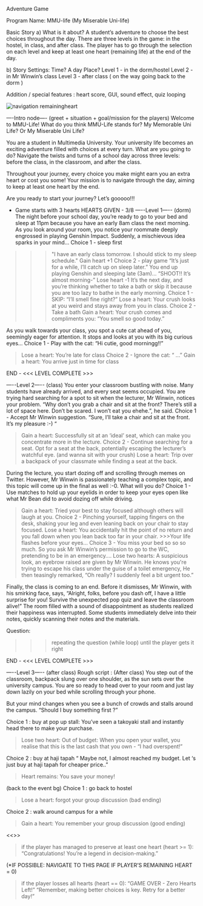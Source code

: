 Adventure Game

Program Name: MMU-life (My Miserable Uni-life)

Basic Story
a) What is it about? 
    A student’s adventure to choose the best choices throughout the day. There are three levels in the game: in the hostel, in class, and after class. The player has to go through the selection on each level and keep at least one heart (remaining life) at the end of the day.
    
 b) Story Settings: 
Time? 
A day
Place?
Level 1 - in the dorm/hostel
Level 2 - in Mr Winwin’s class
Level 3 - after class ( on the way going back to the dorm )

Addition / special features : heart score, GUI, sound effect, quiz looping

![navigation remainingheart](https://github.com/fatimahnaj/MMULife/assets/154648504/6d1a0999-7bc0-4bd5-8884-c417c6024e6d)


—-Intro node—- (greet + situation + goal/mission for the players)
Welcome to MMU-Life! What do you think MMU-Life stands for? 
My Memorable Uni Life? Or My Miserable Uni Life? 

You are a student in Multimedia University. Your university life becomes an exciting adventure filled with choices at every turn. 
What are you going to do? Navigate the twists and turns of a school day across three levels: before the class, in the classroom, and after the class.

Throughout your journey, every choice you make might earn you an extra heart or cost you some! Your mission is to navigate through the day, aiming to keep at least one heart by the end. 

Are you ready to start your journey? Let’s gooooo!!!


* Game starts with 3 hearts
HEARTS GIVEN - 3/8
—--Level 1—-- (dorm) 
The night before your school day, you’re ready to go to your bed and sleep at 11pm because you have an early 8am class the next morning. As you look around your room, you notice your roommate deeply engrossed in playing Genshin Impact. Suddenly, a mischievous idea sparks in your mind… 
Choice 1 - sleep first
>>> "I have an early class tomorrow. I should stick to my sleep schedule."
Gain heart +1
Choice 2 - play game
>>>  “It’s just for a while, I’ll catch up on sleep later.”
You end up playing Genshin and sleeping late (3am)...
      “SHOOT!! It’s almost morning-”
Lose heart -1
It’s the next day, and you’re thinking whether to take a bath or skip it because you are too lazy to bathe in the early morning. 
Choice 1 - SKIP: “I’ll smell fine right?”
> Lose a heart: Your crush looks at you weird and stays away from you in class.
Choice 2 - Take a bath
> Gain a heart: Your crush comes and compliments you: “You smell so good today.”

As you walk towards your class, you spot a cute cat ahead of you, seemingly eager for attention. It stops and looks at you with its big curious eyes...
Choice 1 - Play with the cat: “Hi cutie, good morningg!!”
> Lose a heart: You’re late for class
Choice 2 - Ignore the cat: “ …”
> Gain a heart: You arrive just in time for class

END - <<< LEVEL COMPLETE >>>


—--Level 2—-- (class)
You enter your classroom bustling with noise. Many students have already arrived, and every seat seems occupied. You are trying hard searching for a spot to sit when the lecturer, Mr Winwin, notices your problem. “Why don’t you grab a chair and sit at the front? There’s still a lot of space here. Don’t be scared. I won’t eat you ehehe.”, he said.
Choice 1 - Accept Mr Winwin suggestion. 
                 “Sure, I’ll take a chair and sit at the front. It’s my pleasure :-) “  
> Gain a heart: Successfully sit at an ‘ideal’ seat, which can make you concentrate more in the lecture.
Choice 2 - Continue searching for a seat.
                  Opt for a seat at the back, potentially escaping the lecturer’s
                  watchful eye. (and wanna sit with your crush)
> Lose a heart: Trip over a backpack of your classmate while finding a seat at the back.

During the lecture, you start dozing off and scrolling through memes on Twitter. However, Mr Winwin is passionately teaching a complex topic, and this topic will come up in the final as well :-0. What will you do?
Choice 1 - Use matches to hold up your eyelids in order to keep your eyes open like what Mr Bean did to avoid dozing off while driving.
> Gain a heart: Tried your best to stay focused although others will laugh at you.
Choice 2 - Pinching yourself, tapping fingers on the desk, shaking your leg and even leaning back on your chair to stay focused.
> Lose a heart: You accidentally hit the point of no return and you fall down when you lean back too far in your chair. >>>Your life flashes before your eyes…
Choice 3 - You miss your bed so so so much. So you ask Mr Winwin’s permission to go to the WC, pretending to be in an emergency….
> Lose two hearts: A suspicious look, an eyebrow raised are given by Mr Winwin. He knows you're trying to escape his class under the guise of a toilet emergency, He then teasingly remarked, “Oh really? I suddenly feel a bit urgent too.”

Finally, the class is coming to an end. Before it dismisses, Mr Winwin, with his smirking face, says, “Alright, folks, before you dash off, I have a little surprise for you! Survive the unexpected pop quiz and leave the classroom alive!”
The room filled with a sound of disappointment as students realized their happiness was interrupted. Some students immediately delve into their notes, quickly scanning their notes and the materials.

Question: 
>>> repeating the question (while loop) until the player gets it right


END - <<< LEVEL COMPLETE >>>


—--Level 3—-- (after class)
Rough script : 
(After class)
You step out of the classroom, backpack slung over one shoulder, as the sun sets over the university campus. You are so ready to head over to your room and just lay down lazily on your bed while scrolling through your phone.

But your mind changes when you see a bunch of crowds and stalls around the campus. “Should I buy something first ?”

Choice 1 : buy at pop up stall: You’ve seen a takoyaki stall and instantly head there to make your purchase. 
> Lose two heart: Out of budget:
When you open your wallet, you realise that this is the last cash that you  own - “I had overspent!”

Choice 2 : buy at haji tapah 
“ Maybe not, I almost reached my budget. Let ‘s just buy at haji tapah for cheaper price..”
> Heart remains: You save your money!


(back to the event bg)
Choice 1 : go back to hostel 
> Lose a heart: forgot your group discussion (bad ending)

Choice 2 : walk around campus for a while 
>Gain a heart: You remember your group discussion (good ending)

<<<GAME OVER>>>
> if the player has managed to preserve at least one heart (heart >= 1):
“Congratulations! You’re a legend in decision-making.”

(*IF POSSIBLE: NAVIGATE TO THIS PAGE IF PLAYER’S REMAINING HEART = 0) 
> if the player losses all hearts (heart == 0): 
“GAME OVER - Zero Hearts Left!”
“Remember, making better choices is key. Retry for a better day!”

